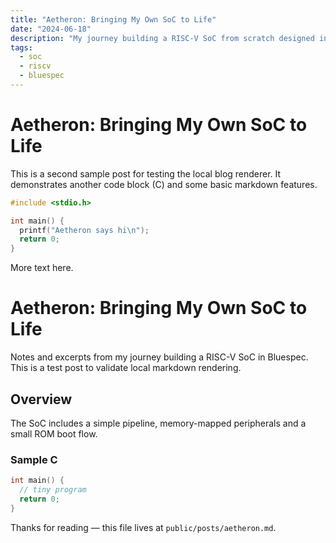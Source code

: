 ```yaml
---
title: "Aetheron: Bringing My Own SoC to Life"
date: "2024-06-18"
description: "My journey building a RISC-V SoC from scratch designed in Bluespec."
tags:
  - soc
  - riscv
  - bluespec
---
```


# Aetheron: Bringing My Own SoC to Life

This is a second sample post for testing the local blog renderer. It demonstrates another code block (C) and some basic markdown features.

```c
#include <stdio.h>

int main() {
  printf("Aetheron says hi\n");
  return 0;
}
```

More text here.
# Aetheron: Bringing My Own SoC to Life

Notes and excerpts from my journey building a RISC-V SoC in Bluespec. This is a test post to validate local markdown rendering.

## Overview

The SoC includes a simple pipeline, memory-mapped peripherals and a small ROM boot flow.

### Sample C

```c
int main() {
  // tiny program
  return 0;
}
```

Thanks for reading — this file lives at `public/posts/aetheron.md`.
